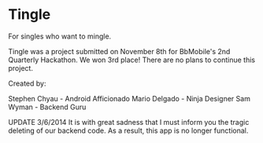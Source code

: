 Tingle
======
For singles who want to mingle.

Tingle was a project submitted on November 8th for BbMobile's 2nd Quarterly Hackathon.  We won 3rd place!  There are no plans to continue this project.


Created by:

Stephen Chyau - Android Afficionado
Mario Delgado - Ninja Designer
Sam Wyman - Backend Guru



UPDATE 3/6/2014
It is with great sadness that I must inform you the tragic deleting of our backend code.  As a result, this app is no longer functional.
